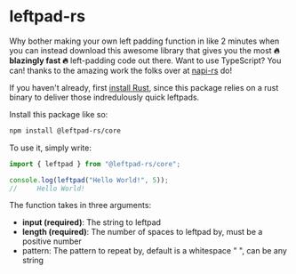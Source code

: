 # **leftpad-rs**

Why bother making your own left padding function in like 2 minutes when you can instead download this awesome library that gives you the most **🔥 blazingly fast 🔥** left-padding code out there. Want to use TypeScript? You can! thanks to the amazing work the folks over at [napi-rs](https://napi.rs/) do!

If you haven't already, first [install Rust](https://www.rust-lang.org/tools/install), since this package relies on a rust binary to deliver those indredulously quick leftpads.

Install this package like so:

```bash
npm install @leftpad-rs/core
```

To use it, simply write:

```js
import { leftpad } from "@leftpad-rs/core";

console.log(leftpad("Hello World!", 5));
//     Hello World!
```

The function takes in three arguments:

- **input (required)**: The string to leftpad
- **length (required)**: The number of spaces to leftpad by, must be a positive number
- pattern: The pattern to repeat by, default is a whitespace " ", can be any string
